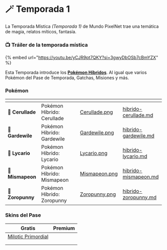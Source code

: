 # 🪄 Temporada 1

La Temporada Mística _(Temporada 1)_ de Mundo PixelNet trae una temática de magia, relatos míticos, fantasía.

### 📺 Tráiler de la temporada mística

{% embed url="https://youtu.be/yCJR9pt7QKY?si=3gwyDbOSb7cBmYZX" %}

Esta Temporada introduce los [**Pokémon Híbridos**](../../funciones/hibridos.md). Al igual que varios Pokémon del Pase de Temporada, Gatchas, Misiones y más.

### Pokémon

<table data-view="cards"><thead><tr><th></th><th></th><th data-type="files"></th><th data-hidden data-card-cover data-type="files"></th><th data-hidden data-card-target data-type="content-ref"></th></tr></thead><tbody><tr><td>🧬 <strong>Cerullade</strong></td><td>Pokémon Híbrido: Cerullade</td><td></td><td><a href="../../images/pokemon/temporada-1/Cerullade.png">Cerullade.png</a></td><td><a href="hibrido-cerullade.md">hibrido-cerullade.md</a></td></tr><tr><td>🧬 <strong>Gardewile</strong></td><td>Pokémon Híbrido: Gardewile</td><td></td><td><a href="../../images/pokemon/temporada-1/Gardewile.png">Gardewile.png</a></td><td><a href="hibrido-gardewile.md">hibrido-gardewile.md</a></td></tr><tr><td>🧬 <strong>Lycario</strong></td><td>Pokémon Híbrido: Lycario</td><td></td><td><a href="../../images/pokemon/temporada-1/Lycario.png">Lycario.png</a></td><td><a href="hibrido-lycario.md">hibrido-lycario.md</a></td></tr><tr><td>🧬 <strong>Mismapeon</strong></td><td>Pokémon Híbrido: Mismapeon</td><td></td><td><a href="../../images/pokemon/temporada-1/Mismapeon.png">Mismapeon.png</a></td><td><a href="hibrido-mismapeon.md">hibrido-mismapeon.md</a></td></tr><tr><td>🧬 <strong>Zoropunny</strong></td><td>Pokémon Híbrido: Zoropunny</td><td></td><td><a href="../../images/pokemon/temporada-1/Zoropunny.png">Zoropunny.png</a></td><td><a href="hibrido-zoropunny.md">hibrido-zoropunny.md</a></td></tr></tbody></table>

### Skins del Pase

  | Gratis | Premium |
  | :----: | :----: |
  | [Milotic Primordial](pase-milotic-primordial.md)| |
  | | |
  | | |
